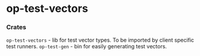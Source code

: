 # op-test-vectors

### Crates

`op-test-vectors` - lib for test vector types. To be imported by client specific test runners.
`op-test-gen` - bin for easily generating test vectors.
